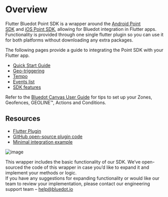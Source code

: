 Overview
=================================

Flutter Bluedot Point SDK is a wrapper around the [Android Point SDK](https://docs.bluedot.io/android-sdk/) and [iOS Point SDK](https://docs.bluedot.io/ios-sdk/), allowing for Bluedot integration in Flutter apps. Functionality is provided through one single flutter plugin so you can use it for both platforms without downloading any extra packages.

The following pages provide a guide to integrating the Point SDK with your Flutter app.

*   [Quick Start Guide](https://docs.bluedot.io/flutter-library/flutter-quick-start/)
*   [Geo-triggering](https://docs.bluedot.io/flutter-library/flutter-geo-triggering/)
*   [Tempo](https://docs.bluedot.io/flutter-library/flutter-tempo/)
*   [Events list](https://docs.bluedot.io/flutter-library/flutter-events-list/)
*   [SDK features](https://docs.bluedot.io/flutter-library/flutter-features/)

Refer to the [Bluedot Canvas User Guide](https://docs.bluedot.io/canvas/) for tips to set up your Zones, Geofences, GEOLINE™, Actions and Conditions.

Resources
---------

*   [Flutter Plugin](https://pub.dev/packages/bluedot_point_sdk)
*   [GitHub open-source plugin code](https://github.com/Bluedot-Innovation/PointSDK-Flutter-Plugin)
*   [Minimal integration example](https://github.com/Bluedot-Innovation/Flutter-Minimal-Integration)

![image](https://docs.bluedot.io/wp-content/uploads/2021/07/info.png)

This wrapper includes the basic functionality of our SDK. We’ve open-sourced the code of this wrapper in case you’d like to expand it and implement your methods or logic.  
If you have any suggestions for expanding functionality or would like our team to review your implementation, please contact our engineering support team – [help@bluedot.io](mailto:help@bluedot.ok)